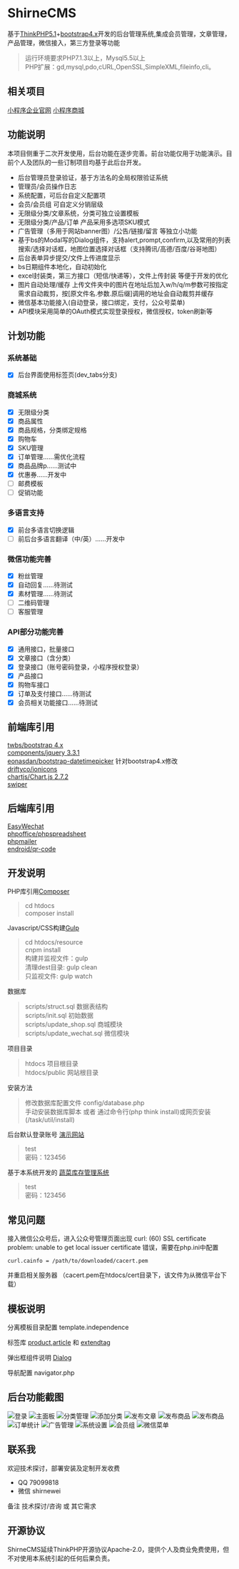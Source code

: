 ShirneCMS
===============

基于[ThinkPHP5.1](https://github.com/top-think/think/tree/5.1)+[bootstrap4.x](https://v4.bootcss.com/docs/4.0/getting-started/introduction/)开发的后台管理系统,集成会员管理，文章管理，产品管理，微信接入，第三方登录等功能

> 运行环境要求PHP7.1.3以上，Mysql5.5以上<br />
> PHP扩展：gd,mysql,pdo,cURL,OpenSSL,SimpleXML,fileinfo,cli。

## 相关项目
[小程序企业官网](https://gitee.com/shirnecn/website_mapp)
[小程序商城](https://gitee.com/shirnecn/shop_mapp)

## 功能说明

本项目侧重于二次开发使用，后台功能在逐步完善。前台功能仅用于功能演示。目前个人及团队的一些订制项目均基于此后台开发。
* 后台管理员登录验证，基于方法名的全局权限验证系统
* 管理员/会员操作日志
* 系统配置，可后台自定义配置项
* 会员/会员组 可自定义分销层级
* 无限级分类/文章系统，分类可独立设置模板
* 无限级分类/产品/订单  产品采用多选项SKU模式
* 广告管理（多用于网站banner图）/公告/链接/留言 等独立小功能
* 基于bs的Modal写的Dialog组件，支持alert,prompt,confirm,以及常用的列表搜索/选择对话框，地图位置选择对话框（支持腾讯/高德/百度/谷哥地图）
* 后台表单异步提交/文件上传进度显示
* bs日期组件本地化，自动初始化
* excel封装类，第三方接口（短信/快递等），文件上传封装 等便于开发的优化
* 图片自动处理/缓存 上传文件夹中的图片在地址后加入w/h/q/m参数可按指定需求自动裁剪，按\[原文件名.参数.原后缀\]调用的地址会自动裁剪并缓存
* 微信基本功能接入(自动登录，接口绑定，支付，公众号菜单)
* API模块采用简单的OAuth模式实现登录授权，微信授权，token刷新等

## 计划功能

### 系统基础
- [x] 后台界面使用标签页(dev_tabs分支)

### 商城系统
- [x] 无限级分类
- [x] 商品属性
- [x] 商品规格，分类绑定规格
- [x] 购物车
- [x] SKU管理
- [x] 订单管理……需优化流程
- [x] 商品品牌p……测试中
- [x] 优惠券……开发中
- [ ] 邮费模板
- [ ] 促销功能

### 多语言支持
- [x] 前台多语言切换逻辑
- [ ] 前后台多语言翻译（中/英）……开发中
 
### 微信功能完善
- [x] 粉丝管理 
- [x] 自动回复……待测试
- [x] 素材管理……待测试
- [ ] 二维码管理
- [ ] 客服管理

### API部分功能完善
- [x] 通用接口，批量接口
- [x] 文章接口（含分类）
- [x] 登录接口（账号密码登录，小程序授权登录）
- [x] 产品接口
- [x] 购物车接口
- [x] 订单及支付接口……待测试
- [x] 会员相关功能接口……待测试

## 前端库引用

[twbs/bootstrap 4.x](https://v4.bootcss.com/docs/4.0/getting-started/introduction/)<br />
[components/jquery 3.3.1](http://api.jquery.com/)<br />
[eonasdan/bootstrap-datetimepicker](https://github.com/Eonasdan/bootstrap-datetimepicker/blob/master/docs/Options.md) 针对bootstrap4.x修改<br />
[driftyco/ionicons](http://ionicons.com/)<br />
[chartjs/Chart.js 2.7.2](https://chartjs.bootcss.com/docs/)<br />
[swiper](http://www.swiper.com.cn/)

## 后端库引用
[EasyWechat](https://www.easywechat.com/docs/3.x/zh-CN/index)<br />
[phpoffice/phpspreadsheet](https://phpspreadsheet.readthedocs.io/en/develop/)<br />
[phpmailer](https://github.com/PHPMailer/PHPMailer)<br />
[endroid/qr-code](https://github.com/endroid/qr-code)

## 开发说明

PHP库引用[Composer](https://getcomposer.org/download/)

>cd htdocs<br />
>composer install

Javascript/CSS构建[Gulp](https://www.gulpjs.com.cn/)

>cd htdocs/resource<br />
cnpm install<br />
构建并监视文件：gulp<br />
清理dest目录: gulp clean<br />
只监视文件: gulp watch

数据库

>scripts/struct.sql 数据表结构<br />
scripts/init.sql 初始数据<br />
scripts/update_shop.sql 商城模块<br />
scripts/update_wechat.sql 微信模块

项目目录

>htdocs 项目根目录<br />
htdocs/public 网站根目录

安装方法

> 修改数据库配置文件 config/database.php<br />
> 手动安装数据库脚本 或者 通过命令行(php think install)或网页安装(/task/util/install)

后台默认登录账号 [演示网站](http://cms.qisoweb.com/admin)
>test<br />
密码：123456

基于本系统开发的 [蔬菜库存管理系统](http://erp.qisoweb.com/)
>test<br />
密码：123456

## 常见问题

接入微信公众号后，进入公众号管理页面出现 curl: (60) SSL certificate problem: unable to get local issuer certificate 错误，需要在php.ini中配置
```$ini
curl.cainfo = /path/to/downloaded/cacert.pem
```
并重启相关服务器 （cacert.pem在htdocs/cert目录下，该文件为从微信平台下载）


## 模板说明

分离模板目录配置 template.independence

标签库 [product](TAGLIB.md#product),[article](TAGLIB.md#article) 和 [extendtag](TAGLIB.md#extendtag)

弹出框组件说明 [Dialog](DIALOG.md)

导航配置 navigator.php

## 后台功能截图
![登录](screenshot/login.jpg "登录")
![主面板](screenshot/dashboard.jpg "主面板")
![分类管理](screenshot/category.jpg "分类管理")
![添加分类](screenshot/category-add.jpg "添加分类")
![发布文章](screenshot/article-add.jpg "发布文章")
![发布商品](screenshot/product-add.jpg "发布商品")
![发布商品](screenshot/product-add2.jpg "发布商品")
![订单统计](screenshot/order-static.jpg "订单统计")
![广告管理](screenshot/ad.jpg "广告管理")
![系统设置](screenshot/setting.jpg "系统设置")
![会员组](screenshot/user-level.jpg "会员组")
![微信菜单](screenshot/wechat-menu.jpg "微信菜单")

## 联系我
欢迎技术探讨，部署安装及定制开发收费
* QQ 79099818
* 微信 shirnewei

备注 技术探讨/咨询 或 其它需求

## 开源协议
ShirneCMS延续ThinkPHP开源协议Apache-2.0，提供个人及商业免费使用，但不对使用本系统引起的任何后果负责。
